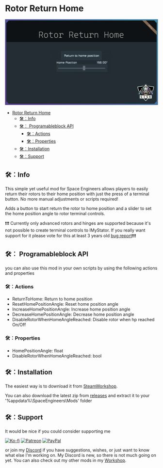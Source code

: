 ﻿# Rotor Return Home
![RotorReturnHome](./Mod/thumb.png)

- [Rotor Return Home](#rotor-return-home)
  - [🛠︰Info](#info)
  - [🛠︰ Programableblock API](#-programableblock-api)
    - [🛠︰Actions](#actions)
    - [🛠︰Properties](#properties)
  - [🛠︰Installation](#installation)
  - [🛠︰Support](#support)

## 🛠︰Info

This simple yet useful mod for Space Engineers allows players to easily return their rotors to their home position with just the press of a terminal button.
No more manual adjustments or scripts required!

Adds a button to start return the rotor to home position and a slider to set the home position angle to rotor terminal controls.

❗❗❗ Currently only advanced rotors and hinges are supported because it's not possible to create terminal controls to IMyStator.
If you really want support for it please vote for this at least 3 years old [bug report](https://support.keenswh.com/spaceengineers/pc/topic/mod-api-terminal-controls-cannot-be-added-to-rotors)❗❗❗

## 🛠︰ Programableblock API

you can also use this mod in your own scripts by using the following actions and properties

### 🛠︰Actions

* ReturnToHome: Return to home position
* ResetHomePositionAngle: Reset home position angle
* IncreaseHomePositionAngle: Increase home position angle
* DecreaseHomePositionAngle: Decrease home position angle
* DisableRotorWhenHomeAngleReached: Disable rotor when hp reached On/Off

### 🛠︰Properties

* HomePositionAngle: float
* DisableRotorWhenHomeAngleReached: bool

## 🛠︰Installation

The easiest way is to download it from [SteamWorkshop](https://steamcommunity.com/sharedfiles/filedetails/?id=1475392343).

You can also download the latest zip from [releases](https://github.com/SiskSjet/RotorReturnHome/releases) and extract it to your '%appdata%\SpaceEngineers\Mods' folder

## 🛠︰Support

It would be nice if you could consider supporting me 

[![Ko-fi](https://steamuserimages-a.akamaihd.net/ugc/2287333413738438809/074D2B10C793252F866EEB91EC748E0E8B3C3210/?imw=64&imh=64&ima=fit&impolicy=Letterbox&letterbox=false)](https://ko-fi.com/sisksjet) [![Patreon](https://steamuserimages-a.akamaihd.net/ugc/2287333413738613768/8FE59EC78463E3EFA52D59347D83D3C9838BF6E6/?imw=64&imh=64&ima=fit&impolicy=Letterbox&letterbox=false)](https://patreon.com/sisk) [![PayPal](https://steamuserimages-a.akamaihd.net/ugc/2287333413738619680/36B89C41163487AD5BFB13B2C673E0F153171D29/?imw=64&imh=64&ima=fit&impolicy=Letterbox&letterbox=true)](https://paypal.me/sisksjet)

or join my [Discord](https://discord.gg/2s22YCqSFg) if you have suggestions, wishes, or just want to know what else I'm working on. My Discord is new, so there is not much going on yet.
You can also check out my other mods in my [Workshop](https://steamcommunity.com/id/sisksjet/myworkshopfiles/?appid=244850).
